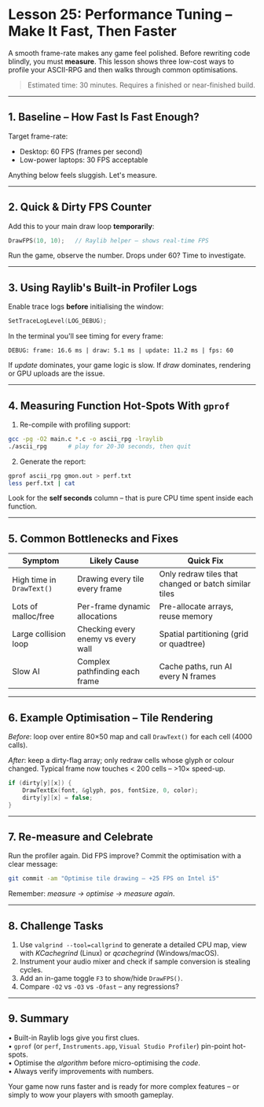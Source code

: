 # Lesson 25: Performance Tuning – Make It Fast, Then Faster

A smooth frame-rate makes any game feel polished.  Before rewriting code blindly, you must **measure**.  This lesson shows three low-cost ways to profile your ASCII-RPG and then walks through common optimisations.

> Estimated time: 30 minutes.  Requires a finished or near-finished build.

---
## 1.  Baseline – How Fast Is Fast Enough?

Target frame-rate:

* Desktop: 60 FPS (frames per second)
* Low-power laptops: 30 FPS acceptable

Anything below feels sluggish.  Let's measure.

---
## 2.  Quick & Dirty FPS Counter

Add this to your main draw loop **temporarily**:

```c
DrawFPS(10, 10);   // Raylib helper – shows real-time FPS
```

Run the game, observe the number.  Drops under 60?  Time to investigate.

---
## 3.  Using Raylib's Built-in Profiler Logs

Enable trace logs **before** initialising the window:

```c
SetTraceLogLevel(LOG_DEBUG);
```

In the terminal you'll see timing for every frame:

```
DEBUG: frame: 16.6 ms | draw: 5.1 ms | update: 11.2 ms | fps: 60
```

If *update* dominates, your game logic is slow.  If *draw* dominates, rendering or GPU uploads are the issue.

---
## 4.  Measuring Function Hot-Spots With `gprof`

1. Re-compile with profiling support:

```bash
gcc -pg -O2 main.c *.c -o ascii_rpg -lraylib
./ascii_rpg      # play for 20-30 seconds, then quit
```

2. Generate the report:

```bash
gprof ascii_rpg gmon.out > perf.txt
less perf.txt | cat
```

Look for the **self seconds** column – that is pure CPU time spent inside each function.

---
## 5.  Common Bottlenecks and Fixes

| Symptom | Likely Cause | Quick Fix |
|---------|--------------|-----------|
| High time in `DrawText()` | Drawing every tile every frame | Only redraw tiles that changed or batch similar tiles |
| Lots of malloc/free | Per-frame dynamic allocations | Pre-allocate arrays, reuse memory |
| Large collision loop | Checking every enemy vs every wall | Spatial partitioning (grid or quadtree) |
| Slow AI | Complex pathfinding each frame | Cache paths, run AI every N frames |

---
## 6.  Example Optimisation – Tile Rendering

*Before*: loop over entire 80×50 map and call `DrawText()` for each cell (4000 calls).

*After*: keep a dirty-flag array; only redraw cells whose glyph or colour changed.  Typical frame now touches < 200 cells – >10× speed-up.

```c
if (dirty[y][x]) {
    DrawTextEx(font, &glyph, pos, fontSize, 0, color);
    dirty[y][x] = false;
}
```

---
## 7.  Re-measure and Celebrate

Run the profiler again.  Did FPS improve?  Commit the optimisation with a clear message:

```bash
git commit -am "Optimise tile drawing – +25 FPS on Intel i5"
```

Remember: *measure → optimise → measure again*.

---
## 8.  Challenge Tasks

1. Use `valgrind --tool=callgrind` to generate a detailed CPU map, view with *KCachegrind* (Linux) or *qcachegrind* (Windows/macOS).
2. Instrument your audio mixer and check if sample conversion is stealing cycles.
3. Add an in-game toggle `F3` to show/hide `DrawFPS()`.
4. Compare `-O2` vs `-O3` vs `-Ofast` – any regressions?

---
## 9.  Summary

• Built-in Raylib logs give you first clues.  
• `gprof` (or `perf`, `Instruments.app`, `Visual Studio Profiler`) pin-point hot-spots.  
• Optimise the *algorithm* before micro-optimising the *code*.  
• Always verify improvements with numbers.

Your game now runs faster and is ready for more complex features – or simply to wow your players with smooth gameplay. 